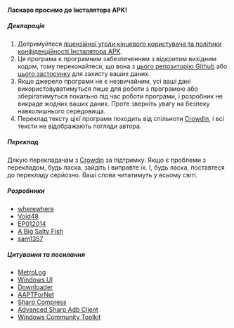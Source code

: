 #### Ласкаво просимо до Інсталятора APK!

##### Декларація
1. Дотримуйтеся [ліцензійної угоди кінцевого користувача та політики конфіденційності Інсталятора APK](https://github.com/Paving-Base/APK-Installer/blob/main/Privacy.md).
2. Ця програма є програмним забезпеченням з відкритим вихідним кодом, тому переконайтеся, що вона з [цього репозиторію Github](https://github.com/Paving-Base/APK-Installer) або [цього застосунку](https://apps.microsoft.com/store/detail/9P2JFQ43FPPG) для захисту ваших даних.
3. Якщо джерело програми не є незвичайним, усі ваші дані використовуватимуться лише для роботи з програмою або зберігатимуться локально під час роботи програми, і розробник не викраде жодних ваших даних. Проте зверніть увагу на безпеку навколишнього середовища.
4. Переклад тексту цієї програми походить від спільноти [Crowdin](https://crowdin.com/project/APKInstaller "Crowdin"), і всі тексти не відображають погляди автора.

##### Переклад
Дякую перекладачам з [Crowdin](https://crowdin.com/project/APKInstaller "Crowdin") за підтримку. Якщо є проблеми з перекладом, будь ласка, зайдіть і виправте їх. І, будь ласка, поставтеся до перекладу серйозно. Ваші слова читатимуть у всьому світі.

##### Розробники
- [wherewhere](https://github.com/wherewhere)
- [Void48](https://github.com/Void48)
- [EP012014](https://github.com/EP012014)
- [A Big Salty Fish](https://github.com/bigsaltyfishes)
- [sam1357](https://github.com/sam1357)

##### Цитування та посилання
- [MetroLog](https://github.com/roubachof/MetroLog "MetroLog")
- [Windows UI](https://github.com/microsoft/microsoft-ui-xaml "Windows UI")
- [Downloader](https://github.com/bezzad/Downloader "Downloader")
- [AAPTForNet](https://github.com/canheo136/QuickLook.Plugin.ApkViewer "AAPTForNet")
- [Sharp Compress](https://github.com/adamhathcock/sharpcompress "Sharp Compress")
- [Advanced Sharp Adb Client](https://github.com/yungd1plomat/AdvancedSharpAdbClient "Advanced Sharp Adb Client")
- [Windows Community Toolkit](https://github.com/CommunityToolkit/WindowsCommunityToolkit "Windows Community Toolkit")